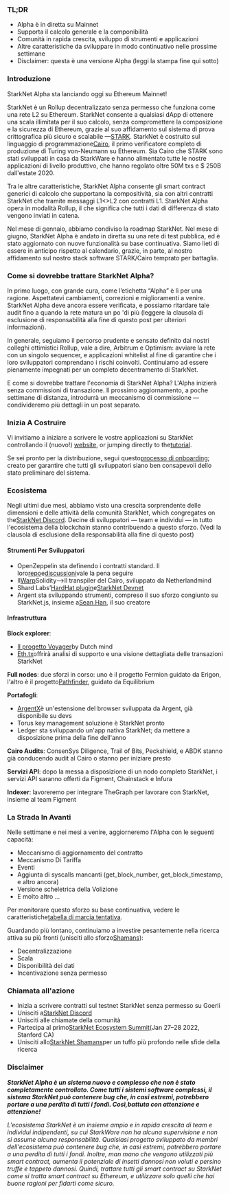 ### TL;DR

* Alpha è in diretta su Mainnet
* Supporta il calcolo generale e la componibilità
* Comunità in rapida crescita, sviluppo di strumenti e applicazioni
* Altre caratteristiche da sviluppare in modo continuativo nelle prossime settimane
* Disclaimer: questa è una versione Alpha (leggi la stampa fine qui sotto)

### Introduzione

StarkNet Alpha sta lanciando oggi su Ethereum Mainnet!

StarkNet è un Rollup decentralizzato senza permesso che funziona come una rete L2 su Ethereum. StarkNet consente a qualsiasi dApp di ottenere una scala illimitata per il suo calcolo, senza compromettere la composizione e la sicurezza di Ethereum, grazie al suo affidamento sul sistema di prova crittografica più sicuro e scalabile —[STARK](https://starkware.co/stark/). StarkNet è costruito sul linguaggio di programmazione[Cairo](https://starkware.co/cairo/), il primo verificatore completo di produzione di Turing von-Neumann su Ethereum. Sia Cairo che STARK sono stati sviluppati in casa da StarkWare e hanno alimentato tutte le nostre applicazioni di livello produttivo, che hanno regolato oltre 50M txs e $ 250B dall'estate 2020.

Tra le altre caratteristiche, StarkNet Alpha consente gli smart contract generici di calcolo che supportano la compositività, sia con altri contratti StarkNet che tramite messaggi L1<>L2 con contratti L1. StarkNet Alpha opera in modalità Rollup, il che significa che tutti i dati di differenza di stato vengono inviati in catena.

Nel mese di gennaio, abbiamo condiviso la roadmap StarkNet[](https://medium.com/starkware/on-the-road-to-starknet-a-permissionless-stark-powered-l2-zk-rollup-83be53640880). Nel mese di giugno, StarkNet Alpha è andato in diretta su una rete di test pubblica, ed è stato aggiornato con nuove funzionalità su base continuativa. Siamo lieti di essere in anticipo rispetto al calendario, grazie, in parte, al nostro affidamento sul nostro stack software STARK/Cairo temprato per battaglia.

### Come si dovrebbe trattare StarkNet Alpha?

In primo luogo, con grande cura, come l’etichetta “Alpha” è lì per una ragione. Aspettatevi cambiamenti, correzioni e miglioramenti a venire. StarkNet Alpha deve ancora essere verificata, e possiamo ritardare tale audit fino a quando la rete matura un po 'di più (leggere la clausola di esclusione di responsabilità alla fine di questo post per ulteriori informazioni).

In generale, seguiamo il percorso prudente e sensato definito dai nostri colleghi ottimistici Rollup, vale a dire, Arbitrum e Optimism: avviare la rete con un singolo sequencer, e applicazioni whitelist al fine di garantire che i loro sviluppatori comprendano i rischi coinvolti. Continuiamo ad essere pienamente impegnati per un completo decentramento di StarkNet.

E come si dovrebbe trattare l'economia di StarkNet Alpha? L'Alpha inizierà senza commissioni di transazione. Il prossimo aggiornamento, a poche settimane di distanza, introdurrà un meccanismo di commissione — condivideremo più dettagli in un post separato.

### Inizia A Costruire

Vi invitiamo a iniziare a scrivere le vostre applicazioni su StarkNet controllando il (nuovo!) [website](http://starknet.io/), or jumping directly to the[tutorial](https://starknet.io/docs/).

Se sei pronto per la distribuzione, segui questo[processo di onboarding](https://forms.reform.app/starkware/SN-Alpha-Contract-Deployment/l894lu); creato per garantire che tutti gli sviluppatori siano ben consapevoli dello stato preliminare del sistema.

### Ecosistema

Negli ultimi due mesi, abbiamo visto una crescita sorprendente delle dimensioni e delle attività della comunità StarkNet, which congregates on the[StarkNet Discord](https://discord.gg/uJ9HZTUk2Y). Decine di sviluppatori — team e individui — in tutto l'ecosistema della blockchain stanno contribuendo a questo sforzo. (Vedi la clausola di esclusione della responsabilità alla fine di questo post)

#### Strumenti Per Sviluppatori

* OpenZeppelin sta definendo i contratti standard. Il loro[repo](https://github.com/OpenZeppelin/cairo-contracts/tree/main/contracts)e[discussioni](https://github.com/OpenZeppelin/cairo-contracts/discussions)vale la pena seguire
* Il[Warp](https://github.com/NethermindEth/warp)Solidity–>Il transpiler del Cairo, sviluppato da Netherlandmind
* Shard Labs’[HardHat plugin](https://github.com/Shard-Labs/starknet-hardhat-plugin)e[StarkNet Devnet](https://github.com/Shard-Labs/starknet-devnet)
* Argent sta sviluppando strumenti, compreso il suo sforzo congiunto su StarkNet.js, insieme a[Sean Han](https://twitter.com/seanjameshan), il suo creatore

#### Infrastruttura

**Block explorer**:

* [Il progetto Voyager](http://voyager.online/)by Dutch mind
* [Eth.tx](https://ethtx.info/)offrirà analisi di supporto e una visione dettagliata delle transazioni StarkNet

**Full nodes**: due sforzi in corso: uno è il progetto Fermion guidato da Erigon, l'altro è il progetto[Pathfinder](https://github.com/eqlabs/pathfinder), guidato da Equilibrium

**Portafogli**:

* [ArgentX](https://github.com/argentlabs/argent-x)è un'estensione del browser sviluppata da Argent, già disponibile su devs
* Torus key management soluzione è StarkNet pronto
* Ledger sta sviluppando un'app nativa StarkNet; da mettere a disposizione prima della fine dell'anno

**Cairo Audits**: ConsenSys Diligence, Trail of Bits, Peckshield, e ABDK stanno già conducendo audit al Cairo o stanno per iniziare presto

**Servizi API**: dopo la messa a disposizione di un nodo completo StarkNet, i servizi API saranno offerti da Figment, Chainstack e Infura

**Indexer**: lavoreremo per integrare TheGraph per lavorare con StarkNet, insieme al team Figment

### La Strada In Avanti

Nelle settimane e nei mesi a venire, aggiorneremo l'Alpha con le seguenti capacità:

* Meccanismo di aggiornamento del contratto
* Meccanismo Di Tariffa
* Eventi
* Aggiunta di syscalls mancanti (get_block_number, get_block_timestamp, e altro ancora)
* Versione scheletrica della Volizione
* E molto altro …

Per monitorare questo sforzo su base continuativa, vedere le caratteristiche[tabella di marcia tentativa](https://www.notion.so/starkware/StarkNet-Alpha-Features-Tentative-Roadmap-f2b8f5f25a2d4d1cb3265fb82a098c51).

Guardando più lontano, continuiamo a investire pesantemente nella ricerca attiva su più fronti (unisciti allo sforzo[Shamans](https://community.starknet.io/)):

* Decentralizzazione
* Scala
* Disponibilità dei dati
* Incentivazione senza permesso

### Chiamata all'azione

* Inizia a scrivere contratti sul testnet StarkNet senza permesso su Goerli
* Unisciti a[StarkNet Discord](https://discord.gg/uJ9HZTUk2Y)
* Unisciti alle chiamate della comunità
* Partecipa al primo[StarkNet Ecosystem Summit](https://www.eventbrite.com/e/starknet-ecosystem-summit-2022-tickets-206671880157)(Jan 27–28 2022, Stanford CA)
* Unisciti allo[StarkNet Shamans](https://community.starknet.io/)per un tuffo più profondo nelle sfide della ricerca

### Disclaimer

***StarkNet Alpha è un sistema nuovo e complesso che non è stato completamente controllato. Come tutti i sistemi software complessi, il sistema StarkNet può contenere bug che, in casi estremi, potrebbero portare a una perdita di tutti i fondi. Così,***battuta con attenzione e attenzione!******

*L'ecosistema StarkNet è un insieme ampio e in rapida crescita di team e individui indipendenti, su cui StarkWare non ha alcuna supervisione e non si assume alcuna responsabilità. Qualsiasi progetto sviluppato da membri dell'ecosistema può contenere bug che, in casi estremi, potrebbero portare a una perdita di tutti i fondi. Inoltre, man mano che vengono utilizzati più smart contract, aumenta il potenziale di insetti dannosi non voluti e persino truffe e tappeto dannosi. Quindi, trattare tutti gli smart contract su StarkNet come si tratta smart contract su Ethereum, e utilizzare solo quelli che hai buone ragioni per fidarti come sicuro.*